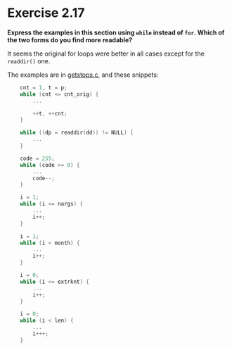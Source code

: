 # Exercise 2.17
__Express the examples in this section using `while` instead of `for`. Which of
the two forms do you find more readable?__

It seems the original for loops were better in all cases except for the
`readdir()` one.

The examples are in [getstops.c](getstops.c), and these snippets:
```c
	cnt = 1, t = p;
	while (cnt <= cnt_orig) {
		...

		++t, ++cnt;
	}
```
```c
	while ((dp = readdir(dd)) != NULL) {
		...
	}
```
```c
	code = 255;
	while (code >= 0) {
		...
		code--;
	}
```
```c
	i = 1;
	while (i <= nargs) {
		...
		i++;
	}
```
```c
	i = 1;
	while (i < month) {
		...
		i++;
	}
```
```c
	i = 0;
	while (i <= extrknt) {
		...
		i++;
	}
```
```c
	i = 0;
	while (i < len) {
		...
		i+++;
	}
```
